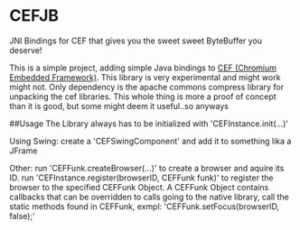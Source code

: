 # CEFJB
JNI Bindings for CEF that gives you the sweet sweet ByteBuffer you deserve!

This is a simple project, adding simple Java bindings to [CEF (Chromium Embedded Framework)](https://github.com/chromiumembedded).
This library is very experimental and might work might not. Only dependency is the apache commons compress library for unpacking the cef libraries.
This whole thing is more a proof of concept than it is good, but some might deem it useful..so anyways

##Usage
The Library always has to be initialized with 'CEFInstance.init(...)'

Using Swing:
  create a 'CEFSwingComponent' and add it to something lika a JFrame

Other:
  run 'CEFFunk.createBrowser(...)' to create a browser and aquire its ID.
  run 'CEFInstance.register(browserID, CEFFunk funk)' to register the browser to the specified CEFFunk Object. 
 A CEFFunk Object contains callbacks that can be overridden
 to calls going to the native library, call the static methods found in CEFFunk, exmpl:
  'CEFFunk.setFocus(browserID, false);'
